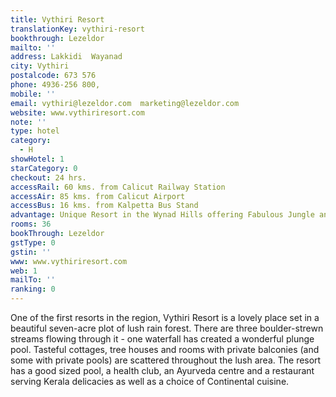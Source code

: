 ```yaml
---
title: Vythiri Resort
translationKey: vythiri-resort
bookthrough: Lezeldor
mailto: ''
address: Lakkidi  Wayanad
city: Vythiri
postalcode: 673 576
phone: 4936-256 800,
mobile: ''
email: vythiri@lezeldor.com  marketing@lezeldor.com
website: www.vythiriresort.com
note: ''
type: hotel
category:
  - H
showHotel: 1
starCategory: 0
checkout: 24 hrs.
accessRail: 60 kms. from Calicut Railway Station
accessAir: 85 kms. from Calicut Airport
accessBus: 16 kms. from Kalpetta Bus Stand
advantage: Unique Resort in the Wynad Hills offering Fabulous Jungle and Valley Views
rooms: 36
bookThrough: Lezeldor
gstType: 0
gstin: ''
www: www.vythiriresort.com
web: 1
mailTo: ''
ranking: 0
---
```







One of the first resorts in the region, Vythiri Resort is a lovely place set in a beautiful seven-acre plot of lush rain forest. There are three boulder-strewn streams flowing through it - one waterfall has created a wonderful plunge pool. Tasteful cottages, tree houses and rooms with private balconies (and some with private pools) are scattered throughout the lush area. The resort has a good sized pool, a health club, an Ayurveda centre and a restaurant serving Kerala delicacies as well as a choice of Continental cuisine.